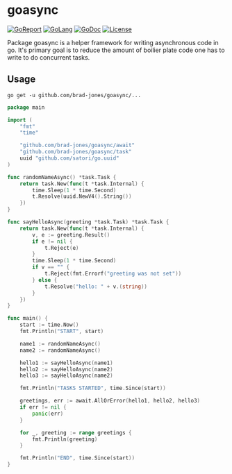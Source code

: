 # goasync

[![GoReport](https://goreportcard.com/badge/brad-jones/goasync)](https://goreportcard.com/report/brad-jones/goasync)
[![GoLang](https://img.shields.io/badge/golang-%3E%3D%201.13.4-lightblue.svg)](https://golang.org)
[![GoDoc](https://godoc.org/github.com/brad-jones/goasync?status.svg)](https://godoc.org/github.com/brad-jones/goasync)
[![License](https://img.shields.io/github/license/brad-jones/goasync.svg)](https://github.com/brad-jones/goasync/blob/master/LICENSE)

Package goasync is a helper framework for writing asynchronous code in go.
It's primary goal is to reduce the amount of boilier plate code one has to
write to do concurrent tasks.

## Usage

`go get -u github.com/brad-jones/goasync/...`

```go
package main

import (
	"fmt"
	"time"

	"github.com/brad-jones/goasync/await"
	"github.com/brad-jones/goasync/task"
	uuid "github.com/satori/go.uuid"
)

func randomNameAsync() *task.Task {
	return task.New(func(t *task.Internal) {
		time.Sleep(1 * time.Second)
		t.Resolve(uuid.NewV4().String())
	})
}

func sayHelloAsync(greeting *task.Task) *task.Task {
	return task.New(func(t *task.Internal) {
		v, e := greeting.Result()
		if e != nil {
			t.Reject(e)
		}
		time.Sleep(1 * time.Second)
		if v == "" {
			t.Reject(fmt.Errorf("greeting was not set"))
		} else {
			t.Resolve("hello: " + v.(string))
		}
	})
}

func main() {
	start := time.Now()
	fmt.Println("START", start)

	name1 := randomNameAsync()
	name2 := randomNameAsync()

	hello1 := sayHelloAsync(name1)
	hello2 := sayHelloAsync(name2)
	hello3 := sayHelloAsync(name2)

	fmt.Println("TASKS STARTED", time.Since(start))

	greetings, err := await.AllOrError(hello1, hello2, hello3)
	if err != nil {
		panic(err)
	}

	for _, greeting := range greetings {
		fmt.Println(greeting)
	}

	fmt.Println("END", time.Since(start))
}

```

